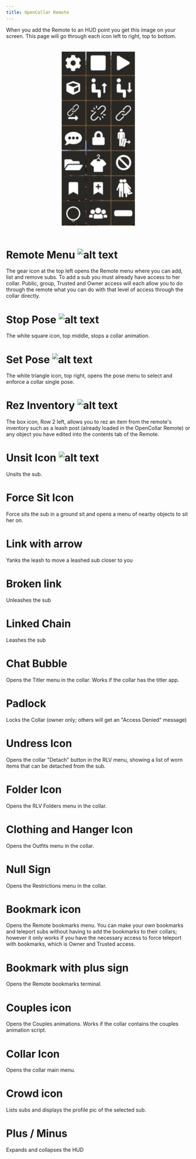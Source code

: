 ```yaml
---
title: OpenCollar Remote
---
```

When you add the Remote to an HUD point you get this image on your screen.  This page will go through each icon left to right, top to bottom.
<div style="width: 100%; text-align: center;">
<img src="/static/Remote.png" width="200" style="margin: 20px auto;" />
</div>

# Remote Menu ![alt text](https://github.com/OpenCollarTeam/opencollarteam.github.io/blob/master/static/Gear.PNG "Remote Menu")
The gear icon at the top left opens the Remote menu where you can add, list and remove subs.  To add a sub you must already have access to her collar.  Public, group, Trusted and Owner access will each allow you to do through the remote what you can do with that level of access through the collar directly.  
# Stop Pose ![alt text](https://github.com/OpenCollarTeam/opencollarteam.github.io/blob/master/static/StopAnim.PNG "Stop Pose")   
The white square icon, top middle, stops a collar animation.
# Set Pose ![alt text](https://github.com/OpenCollarTeam/opencollarteam.github.io/blob/master/static/StartAnim.PNG "Set Pose")  
The white triangle icon, top right, opens the pose menu to select and enforce a collar single pose.
#  Rez Inventory ![alt text](https://github.com/OpenCollarTeam/opencollarteam.github.io/blob/master/static/Rez.PNG "Rez Inventory Item")  
The box icon, Row 2 left, allows you to rez an item from the remote's inventory such as a leash post (already loaded in the OpenCollar Remote) or any object you have edited into the contents tab of the Remote.  
# Unsit Icon ![alt text](https://github.com/OpenCollarTeam/opencollarteam.github.io/blob/master/static/Unsit.PNG "Unsit")
Unsits the sub.
# Force Sit Icon
Force sits the sub in a ground sit and opens a menu of nearby objects to sit her on.  
#  Link with arrow
Yanks the leash to move a leashed sub closer to you
# Broken link
Unleashes the sub
# Linked Chain
Leashes the sub
# Chat Bubble
Opens the Titler menu in the collar.  Works if the collar has the titler app.
# Padlock
Locks the Collar (owner only; others will get an "Access Denied" message)
# Undress Icon
Opens the collar "Detach" button in the RLV menu, showing a list of worn items that can be detached from the sub.
# Folder Icon
Opens the RLV Folders menu in the collar.
# Clothing and Hanger Icon
Opens the Outfits menu in the collar.
# Null Sign
Opens the Restrictions menu in the collar.
# Bookmark icon
Opens the Remote bookmarks menu. You can make your own bookmarks and teleport subs without having to add the bookmarks to their collars; however it only works if you have the necessary access to force teleport with bookmarks, which is Owner and Trusted access.
# Bookmark with plus sign
Opens the Remote bookmarks terminal.
# Couples icon
Opens the Couples animations.  Works if the collar contains the couples animation script.
# Collar Icon
Opens the collar main menu.
# Crowd icon 
Lists subs and displays the profile pic of the selected sub.
# Plus / Minus
Expands and collapses the HUD

